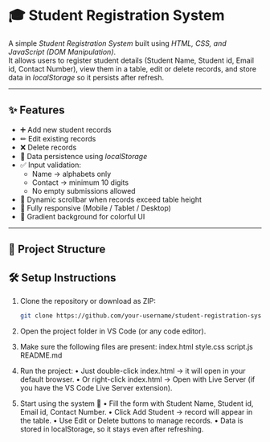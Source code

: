 # 🎓 Student Registration System

A simple *Student Registration System* built using *HTML, CSS, and JavaScript (DOM Manipulation)*.  
It allows users to register student details (Student Name, Student id, Email id, Contact Number), view them in a table, edit or delete records, and store data in *localStorage* so it persists after refresh.

---

## ✨ Features
- ➕ Add new student records
- ✏ Edit existing records
- ❌ Delete records
- 💾 Data persistence using *localStorage*
- ✅ Input validation:
  - Name → alphabets only
  - Contact → minimum 10 digits
  - No empty submissions allowed
- 📜 Dynamic scrollbar when records exceed table height
- 🎨 Fully responsive (Mobile / Tablet / Desktop)
- 🌈 Gradient background for colorful UI

---

## 📂 Project Structure


## 🛠 Setup Instructions
1. Clone the repository or download as ZIP:
   ```bash
   git clone https://github.com/your-username/student-registration-system.git

2. Open the project folder in VS Code (or any code editor).
3.	Make sure the following files are present:
    index.html
    style.css
    script.js
    README.md 

4.	Run the project:
	•	Just double-click index.html → it will open in your default browser.
	•	Or right-click index.html → Open with Live Server (if you have the VS Code Live Server extension).

5.	Start using the system 🎉
	•	Fill the form with Student Name, Student id, Email id, Contact Number.
	•	Click Add Student → record will appear in the table.
	•	Use Edit or Delete buttons to manage records.
	•	Data is stored in localStorage, so it stays even after refreshing.
